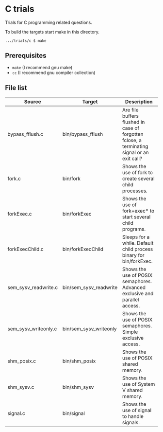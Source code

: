 # C trials

Trials for C programming related questions.

To build the targets start make in this directory.

    .../trials/c $ make


## Prerequisites

- `make` (I recommend gnu make)
- `cc` (I recommend gnu compiler collection)


## File list

|Source         |Target           |Description                                                       |
|---------------|-----------------|------------------------------------------------------------------|
|bypass_fflush.c|bin/bypass_fflush|Are file buffers flushed in case of forgotten fclose, a terminating signal or an exit call?|
|fork.c         |bin/fork         |Shows the use of fork to create several child processes.          |
|forkExec.c     |bin/forkExec     |Shows the use of fork+exec* to start several child programs.      |
|forkExecChild.c|bin/forkExecChild|Sleeps for a while. Default child process binary for bin/forkExec.|
|sem_sysv_readwrite.c|bin/sem_sysv_readwrite|Shows the use of POSIX semaphores. Advanced exclusive and parallel access.|
|sem_sysv_writeonly.c|bin/sem_sysv_writeonly|Shows the use of POSIX semaphores. Simple exclusive access.|
|shm_posix.c    |bin/shm_posix    |Shows the use of POSIX shared memory.                             |
|shm_sysv.c     |bin/shm_sysv     |Shows the use of System V shared memory.                          |
|signal.c       |bin/signal       |Shows the use of signal to handle signals.                        |
